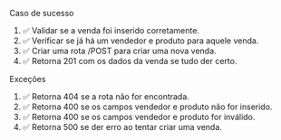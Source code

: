 Caso de sucesso

1.  ✅ Validar se a venda foi inserido corretamente.
2.  ✅ Verificar se já há um vendedor e produto para aquele venda.
3.  ✅ Criar uma rota /POST para criar uma nova venda.
4.  ✅ Retorna 201 com os dados da venda se tudo der certo.

Exceções

1.  ✅ Retorna 404 se a rota não for encontrada.
2.  ✅ Retorna 400 se os campos vendedor e produto não for inserido.
3.  ✅ Retorna 400 se os campos vendedor e produto for inválido.
4.  ✅ Retorna 500 se der erro ao tentar criar uma venda.